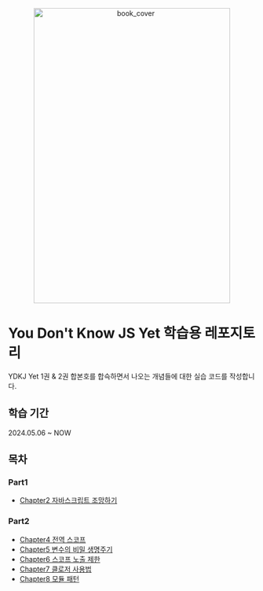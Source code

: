 <div align="center">
  <img src="https://github.com/shinwonse/ydkj-yet/assets/62709718/35e80d1d-9238-408f-a1a4-1410fa1c88e7" alt="book_cover" width="400" height="600" />
</div>

# You Don't Know JS Yet 학습용 레포지토리

YDKJ Yet 1권 & 2권 합본호를 합슥하면서 나오는 개념들에 대한 실습 코드를 작성합니다.

## 학습 기간

2024.05.06 ~ NOW

## 목차

### Part1
- [Chapter2 자바스크립트 조망하기](https://github.com/shinwonse/ydkj-yet/tree/main/Part1/Chapter2)

### Part2
- [Chapter4 전역 스코프](https://github.com/shinwonse/ydkj-yet/tree/main/Part2/Chapter4)
- [Chapter5 변수의 비밀 생명주기](https://github.com/shinwonse/ydkj-yet/tree/main/Part2/Chapter5)
- [Chapter6 스코프 노출 제한](https://github.com/shinwonse/ydkj-yet/tree/main/Part2/Chapter6)
- [Chapter7 클로저 사용법](https://github.com/shinwonse/ydkj-yet/tree/main/Part2/Chapter7)
- [Chapter8 모듈 패턴](https://github.com/shinwonse/ydkj-yet/tree/main/Part2/Chapter8)
